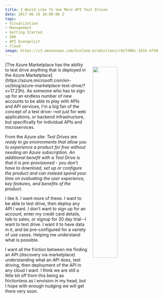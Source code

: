 ```yaml
---
title: I Would Like To See More API Test Drives
date: 2017-06-19 16:00:00 Z
tags:
- Vitualization
- Management
- Getting Started
- SDK
- API Evangelist
- Cloud
image: https://s3.amazonaws.com/kinlane-productions/c627d90c-1615-4750-b45c-9658b45596bc.png
---
```


<p><a href="https://azure.microsoft.com/en-us/blog/azure-marketplace-test-drive/?v=17.23h"><img src="https://s3.amazonaws.com/kinlane-productions/c627d90c-1615-4750-b45c-9658b45596bc.png" align="right" width="40%" style="padding: 15px;" /></a></p>[The Azure Marketplace has the ability to test drive anything that is deployed in the Azure Marketplace](https://azure.microsoft.com/en-us/blog/azure-marketplace-test-drive/?v=17.23h). As someone who has to sign up for an endless number of new accounts to be able to play with APIs and API services, I'm a big fan of the concept of a test drive--not just for web applications, or backend infrastructure, but specifically for individual APIs and microservices.

From the Azure site:  <em>Test Drives are ready to go environments that allow you to experience a product for free without needing an Azure subscription. An additional benefit with a Test Drive is that it is pre-provisioned - you don’t have to download, set up or configure the product and can instead spend your time on evaluating the user experience, key features, and benefits of the product.</em>

I like it. I want more of these. I want to be able to test drive, then deploy any API I want. I don't want to sign up for an account, enter my credit card details, talk to sales, or signup for 30 day trial--I want to test drive. I want it to have data in it, and be pre-configured for a variety of use cases. Helping me understand what is possible.

I want all the friction between me finding an API (discovery via marketplace) understanding what an API does, test driving, then deployment of the API in any cloud I want. I think we are still a little bit off from this being as frictionless as I envision in my head, but I hope with enough nudging we will get there very soon.